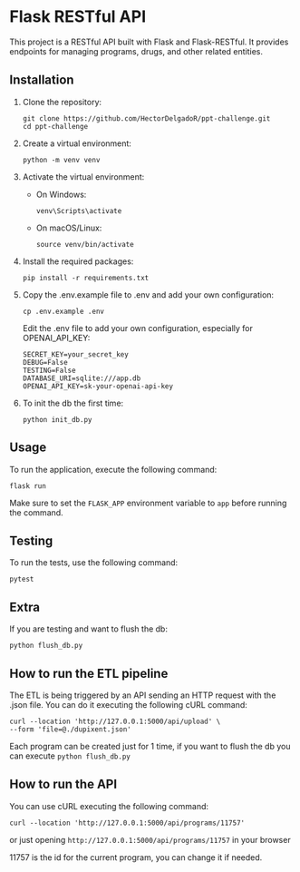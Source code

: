 # Flask RESTful API

This project is a RESTful API built with Flask and Flask-RESTful. It provides endpoints for managing programs, drugs, and other related entities.

## Installation

1. Clone the repository:
   ```
   git clone https://github.com/HectorDelgadoR/ppt-challenge.git
   cd ppt-challenge
   ```

2. Create a virtual environment:
   ```
   python -m venv venv
   ```

3. Activate the virtual environment:
   - On Windows:
     ```
     venv\Scripts\activate
     ```
   - On macOS/Linux:
     ```
     source venv/bin/activate
     ```

4. Install the required packages:
   ```
   pip install -r requirements.txt
   ```

5. Copy the .env.example file to .env and add your own configuration:

   ```
   cp .env.example .env
   ```

   Edit the .env file to add your own configuration, especially for OPENAI_API_KEY:

   ```
   SECRET_KEY=your_secret_key
   DEBUG=False
   TESTING=False
   DATABASE_URI=sqlite:///app.db
   OPENAI_API_KEY=sk-your-openai-api-key
   ```

6. To init the db the first time:

   ```
   python init_db.py
   ```

## Usage

To run the application, execute the following command:
```
flask run
```

Make sure to set the `FLASK_APP` environment variable to `app` before running the command.

## Testing

To run the tests, use the following command:
```
pytest
```

## Extra

If you are testing and want to flush the db:

```
python flush_db.py
```

## How to run the ETL pipeline

The ETL is being triggered by an API sending an HTTP request with the .json file. You can do it executing the following cURL command:

```
curl --location 'http://127.0.0.1:5000/api/upload' \
--form 'file=@./dupixent.json'
```

Each program can be created just for 1 time, if you want to flush the db you can execute `python flush_db.py`

## How to run the API 

You can use cURL executing the following command:

```
curl --location 'http://127.0.0.1:5000/api/programs/11757'
```

or just opening `http://127.0.0.1:5000/api/programs/11757` in your browser

11757 is the id for the current program, you can change it if needed.

